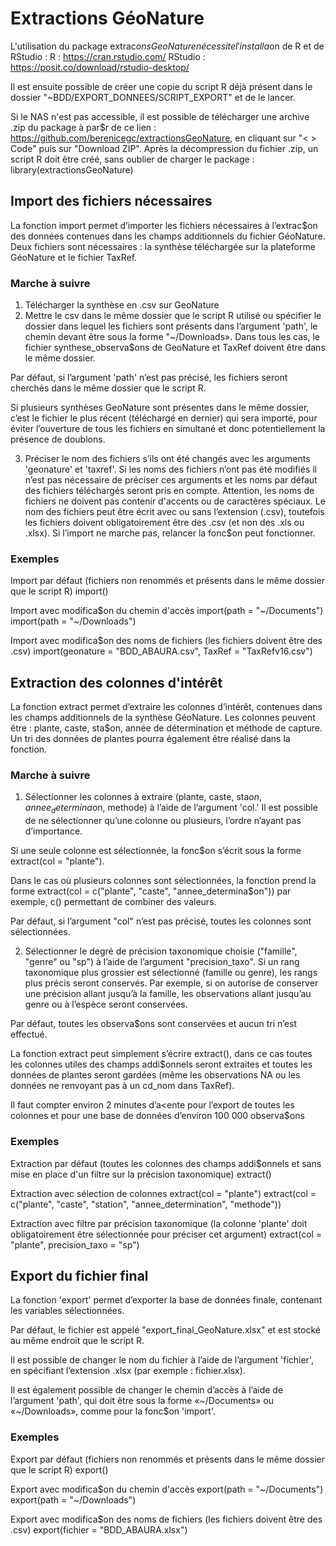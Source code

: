 # Extractions GéoNature

L'utilisation du package extrac$onsGeoNature nécessite l'installa$on de R et de RStudio : 
R : https://cran.rstudio.com/
RStudio : https://posit.co/download/rstudio-desktop/

Il est ensuite possible de créer une copie du script R déjà présent dans le dossier "~BDD/EXPORT_DONNEES/SCRIPT_EXPORT" et de le lancer.

Si le NAS n'est pas accessible, il est possible de télécharger une archive .zip du package à par$r de ce lien : https://github.com/berenicegc/extractionsGeoNature, en cliquant sur "< > Code" puis sur "Download ZIP".
Après la décompression du fichier .zip, un script R doit être créé, sans oublier de charger le package :
library(extractionsGeoNature)

## Import des fichiers nécessaires
La fonction import permet d’importer les fichiers nécessaires à l’extrac$on des données contenues dans les champs additionnels du fichier GéoNature. Deux fichiers sont nécessaires : la synthèse téléchargée sur la plateforme GéoNature et le fichier TaxRef.

### Marche à suivre
1. Télécharger la synthèse en .csv sur GeoNature
2. Mettre le csv dans le même dossier que le script R utilisé ou spécifier le dossier dans lequel les fichiers sont présents dans l’argument 'path', le chemin devant être sous la forme "~/Downloads». Dans tous les cas, le fichier synthese_observa$ons de GeoNature et TaxRef doivent être dans le même dossier.

Par défaut, si l’argument 'path' n’est pas précisé, les fichiers seront cherchés dans le même dossier que le script R.

Si plusieurs synthèses GeoNature sont présentes dans le même dossier, c’est le fichier le plus récent (téléchargé en dernier) qui sera importé, pour éviter l’ouverture de tous les fichiers en simultané et donc potentiellement la présence de doublons.

3. Préciser le nom des fichiers s’ils ont été changés avec les arguments 'geonature' et 'taxref'. Si les noms des fichiers n’ont pas été modifiés il n’est pas nécessaire de préciser ces arguments et les noms par défaut des fichiers téléchargés seront pris en compte. Attention, les noms de fichiers ne doivent pas contenir d'accents ou de caractères spéciaux. Le nom des fichiers peut être écrit avec ou sans l’extension (.csv), toutefois les fichiers doivent obligatoirement être des .csv (et non des .xls ou .xlsx). Si l’import ne marche pas, relancer la fonc$on peut fonctionner.

### Exemples
Import par défaut (fichiers non renommés et présents dans le même dossier que le script R)
import()

Import avec modifica$on du chemin d'accès
import(path = "~/Documents")
import(path = "~/Downloads")

Import avec modifica$on des noms de fichiers (les fichiers doivent être des .csv)
import(geonature = "BDD_ABAURA.csv", TaxRef = "TaxRefv16.csv") 

## Extraction des colonnes d'intérêt

La fonction extract permet d’extraire les colonnes d’intérêt, contenues dans les champs additionnels de la synthèse GéoNature. Les colonnes peuvent être : plante, caste, sta$on, année de détermination et méthode de capture. Un tri des données de plantes pourra également être réalisé dans la fonction.

### Marche à suivre
1. Sélectionner les colonnes à extraire (plante, caste, sta$on, annee_determina$on, methode) à l’aide de l’argument 'col.' Il est possible de ne sélectionner qu’une colonne ou plusieurs, l’ordre n’ayant pas d’importance.

Si une seule colonne est sélectionnée, la fonc$on s’écrit sous la forme extract(col = "plante").

Dans le cas où plusieurs colonnes sont sélectionnées, la fonction prend la forme extract(col = c("plante", "caste", "annee_determina$on")) par exemple, c() permettant de combiner des valeurs.

Par défaut, si l’argument "col" n’est pas précisé, toutes les colonnes sont sélectionnées.

2. Sélectionner le degré de précision taxonomique choisie ("famille", "genre" ou "sp") à l’aide de l’argument "precision_taxo". Si un rang taxonomique plus grossier est sélectionné (famille ou genre), les rangs plus précis seront conservés. Par exemple, si on autorise de conserver une précision allant jusqu’à la famille, les observations allant jusqu’au genre ou à l’espèce seront conservées.

Par défaut, toutes les observa$ons sont conservées et aucun tri n’est effectué.
  
La fonction extract peut simplement s’écrire extract(), dans ce cas toutes les colonnes utiles des champs addi$onnels seront extraites et toutes les données de plantes seront gardées (même les observations NA ou les données ne renvoyant pas à un cd_nom dans TaxRef).

Il faut compter environ 2 minutes d’a<ente pour l’export de toutes les colonnes et pour une base de données d’environ 100 000 observa$ons

### Exemples
Extraction par défaut (toutes les colonnes des champs addi$onnels et sans mise en place d'un filtre sur la précision taxonomique)
extract()

Extraction avec sélection de colonnes
extract(col = "plante")
extract(col = c("plante", "caste", "station", "annee_determination", "methode"))

Extraction avec filtre par précision taxonomique (la colonne 'plante' doit obligatoirement être sélectionnée pour préciser cet argument)
extract(col = "plante", precision_taxo = "sp")


## Export du fichier final
La fonction 'export' permet d’exporter la base de données finale, contenant les variables sélectionnées.

Par défaut, le fichier est appelé "export_final_GeoNature.xlsx" et est stocké au même endroit que le script R.

Il est possible de changer le nom du fichier à l’aide de l’argument 'fichier', en spécifiant l’extension .xlsx (par exemple : fichier.xlsx).

Il est également possible de changer le chemin d’accès à l’aide de l’argument 'path', qui doit être sous la forme «~/Documents» ou «~/Downloads», comme pour la fonc$on 'import'.

### Exemples
Export par défaut (fichiers non renommés et présents dans le même dossier que le script R)
export()

Export avec modifica$on du chemin d'accès
export(path = "~/Documents")
export(path = "~/Downloads")

Export avec modifica$on des noms de fichiers (les fichiers doivent être des .csv)
export(fichier = "BDD_ABAURA.xlsx")

